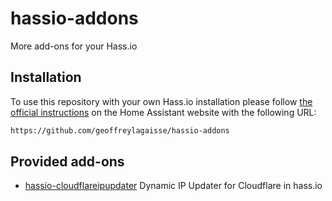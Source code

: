 # hassio-addons

More add-ons for your Hass.io

## Installation

To use this repository with your own Hass.io installation please follow [the official instructions](https://www.home-assistant.io/hassio/installing_third_party_addons/) on the Home Assistant website with the following URL:

```txt
https://github.com/geoffreylagaisse/hassio-addons
```

## Provided add-ons

- [hassio-cloudflareipupdater](https://github.com/davidrasmosweb/hassio-cloudflareipupdater) Dynamic IP Updater for Cloudflare in hass.io
